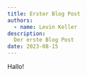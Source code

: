 ```yaml
---
title: Erster Blog Post
authors:
  - name: Levin Keller
description:
  Der erste Blog Post
date: 2023-08-15
---
```


Hallo!